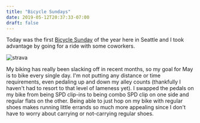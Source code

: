 ```yaml
---
title: "Bicycle Sundays"
date: 2019-05-12T20:37:33-07:00
draft: false
---
```

Today was the first [Bicycle Sunday](https://parkways.seattle.gov/2019/01/07/mark-calendar-2019-bicycle-sundays/) of the year here in Seattle and I took advantage by going for a ride with some coworkers.

![strava](/images/IMG_0933.JPG)

My biking has really been slacking off in recent months, so my goal for May is to bike every single day. I'm not putting any distance or time requirements, even pedaling up and down my alley counts (thankfully I haven't had to resort to that level of lameness yet). I swapped the pedals on my bike from being SPD clip-ins to being combo SPD clip on one side and regular flats on the other. Being able to just hop on my bike with regular shoes makes running little errands so much more appealing since I don't have to worry about carrying or not-carrying regular shoes.
